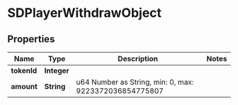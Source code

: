 # SDPlayerWithdrawObject

## Properties
Name | Type | Description | Notes
------------ | ------------- | ------------- | -------------
**tokenId** | **Integer** |  | 
**amount** | **String** | u64 Number as String, min: 0, max: 9223372036854775807 | 
